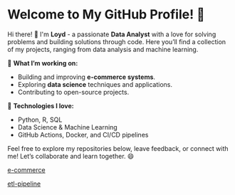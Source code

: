 # Welcome to My GitHub Profile! 👋

Hi there! 👋 I'm **Loyd** - a passionate **Data Analyst** with a love for solving problems and building solutions through code. Here you’ll find a collection of my projects, ranging from data analysis and machine learning.

🚀 **What I’m working on:**
- Building and improving **e-commerce systems**.
- Exploring **data science** techniques and applications.
- Contributing to open-source projects.

🔧 **Technologies I love:**
- Python, R, SQL
- Data Science & Machine Learning
- GitHub Actions, Docker, and CI/CD pipelines

Feel free to explore my repositories below, leave feedback, or connect with me! Let’s collaborate and learn together. 😄

[e-commerce](https://github.com/data-portfolio-projects2/e-commerce-v.2/tree/main)

[etl-pipeline](https://github.com/loydteds/etl-pipeline)





